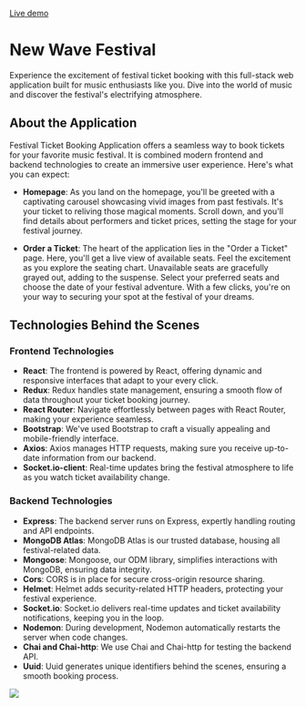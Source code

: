 [Live demo](https://endpointapp--zuk14.repl.co/)

# New Wave Festival

Experience the excitement of festival ticket booking with this full-stack web application built for music enthusiasts like you. Dive into the world of music and discover the festival's electrifying atmosphere.

## About the Application

Festival Ticket Booking Application offers a seamless way to book tickets for your favorite music festival. It is combined modern frontend and backend technologies to create an immersive user experience. Here's what you can expect:

- **Homepage**: As you land on the homepage, you'll be greeted with a captivating carousel showcasing vivid images from past festivals. It's your ticket to reliving those magical moments. Scroll down, and you'll find details about performers and ticket prices, setting the stage for your festival journey.

- **Order a Ticket**: The heart of the application lies in the "Order a Ticket" page. Here, you'll get a live view of available seats. Feel the excitement as you explore the seating chart. Unavailable seats are gracefully grayed out, adding to the suspense. Select your preferred seats and choose the date of your festival adventure. With a few clicks, you're on your way to securing your spot at the festival of your dreams.

## Technologies Behind the Scenes

### Frontend Technologies

- **React**: The frontend is powered by React, offering dynamic and responsive interfaces that adapt to your every click.
- **Redux**: Redux handles state management, ensuring a smooth flow of data throughout your ticket booking journey.
- **React Router**: Navigate effortlessly between pages with React Router, making your experience seamless.
- **Bootstrap**: We've used Bootstrap to craft a visually appealing and mobile-friendly interface.
- **Axios**: Axios manages HTTP requests, making sure you receive up-to-date information from our backend.
- **Socket.io-client**: Real-time updates bring the festival atmosphere to life as you watch ticket availability change.

### Backend Technologies

- **Express**: The backend server runs on Express, expertly handling routing and API endpoints.
- **MongoDB Atlas**: MongoDB Atlas is our trusted database, housing all festival-related data.
- **Mongoose**: Mongoose, our ODM library, simplifies interactions with MongoDB, ensuring data integrity.
- **Cors**: CORS is in place for secure cross-origin resource sharing.
- **Helmet**: Helmet adds security-related HTTP headers, protecting your festival experience.
- **Socket.io**: Socket.io delivers real-time updates and ticket availability notifications, keeping you in the loop.
- **Nodemon**: During development, Nodemon automatically restarts the server when code changes.
- **Chai and Chai-http**: We use Chai and Chai-http for testing the backend API.
- **Uuid**: Uuid generates unique identifiers behind the scenes, ensuring a smooth booking process.

<img src="https://i.ibb.co/k8d6t2B/2.png">
